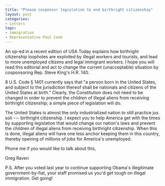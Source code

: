```yaml
---
title: "Please cosponsor legislation to end birthright citizenship"
layout: post
categories:
- Letters
tags:
- immigration
- Representative Paul Cook
---
```


An op-ed in a recent edition of USA Today explains how birthright citizenship loopholes are exploited by illegal workers and tourists, and lead to more unemployed citizens and legal immigrant workers. I hope you will read this editorial and act to change the current (unacceptable) situation by cosponsoring Rep. Steve King's H.R. 140.

8 U.S. Code § 1401 currently says that "a person born in the United States, and subject to the jurisdiction thereof shall be nationals and citizens of the United States at birth." Clearly, the Constitution does not need to be changed in order to prevent the children of illegal aliens from receiving birthright citizenship; a simple piece of legislation will do.

The United States is almost the only industrialized nation to still practice jus soli --- birthright citizenship. I expect you to help America get with the times by supporting legislation that would change our nation's laws and prevent the children of illegal aliens from receiving birthright citizenship. When this is done, illegal aliens will have one less anchor keeping them in this country, thereby opening of millions of jobs for America's unemployed.

Phone me if you would like to talk about this,

Greg Raven

P.S. After you voted last year to continue supporting Obama's illegitimate government-by-fiat, your staff promised us you'd get tough on illegal immigration. Get going!
